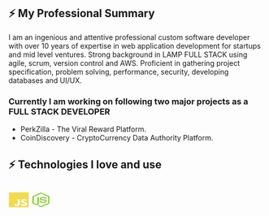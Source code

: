 ## ⚡ My Professional Summary

I am an ingenious and attentive professional custom software developer with over 10 years of expertise in web application development for startups and mid level ventures. Strong background in LAMP FULL STACK using agile, scrum, version control and AWS. Proficient in gathering project specification, problem solving, performance, security, developing databases and UI/UX. 

### Currently I am working on following two major projects as a FULL STACK DEVELOPER

- PerkZilla - The Viral Reward Platform.
- CoinDiscovery - CryptoCurrency Data Authority Platform.

<!--

![PerkZilla - The Viral Reward Platform](https://cdn.perkzilla.com/q:i/r:0/wp:1/w:450/u:https://perkzilla.com/wp-content/uploads/2020/08/pkz_logo_white.svg)
![CoinDiscovery - CryptoCurrency Data Authority Platform](http://coindiscovery-staging.us-east-1.elasticbeanstalk.com/img/fav.png)

-->

## ⚡ Technologies I love and use
  
<div style="display: inline_block"><br>
  <img align="center" alt="js" height="30" width="40" src="https://raw.githubusercontent.com/devicons/devicon/master/icons/javascript/javascript-plain.svg">
  <img align="center" alt="Node" height="30" width="40" src="https://raw.githubusercontent.com/devicons/devicon/master/icons/nodejs/nodejs-original.svg">                                                        
</div>

<!--
**ankushshandilya/ankushshandilya** is a ✨ _special_ ✨ repository because its `README.md` (this file) appears on your GitHub profile.

Here are some ideas to get you started:

- 🔭 I’m currently working on ...
- 🌱 I’m currently learning ...
- 👯 I’m looking to collaborate on ...
- 🤔 I’m looking for help with ...
- 💬 Ask me about ...
- 📫 How to reach me: ...
- 😄 Pronouns: ...
- ⚡ Fun fact: ...
-->
